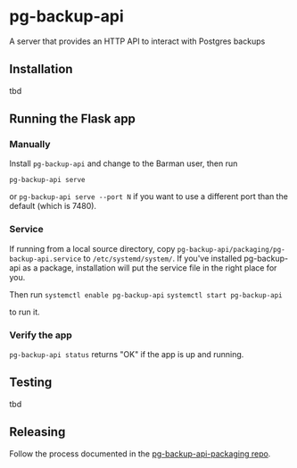 # pg-backup-api
A server that provides an HTTP API to interact with Postgres backups

## Installation
tbd

## Running the Flask app

### Manually

Install `pg-backup-api` and change to the Barman user, then run

`pg-backup-api serve` 

or `pg-backup-api serve --port N` if you want to use a different port than the default (which is 7480).

### Service

If running from a local source directory, copy `pg-backup-api/packaging/pg-backup-api.service` to `/etc/systemd/system/`. If you've installed
pg-backup-api as a package, installation will put the service file in the right place for you.

Then run
`systemctl enable pg-backup-api`
`systemctl start pg-backup-api`

to run it.

### Verify the app

`pg-backup-api status` returns "OK" if the app is up and running.

## Testing
tbd

## Releasing

Follow the process documented in the [pg-backup-api-packaging repo](https://github.com/EnterpriseDB/pg-backup-api-packaging).
